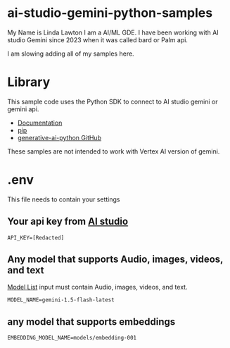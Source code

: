 # ai-studio-gemini-python-samples

My Name is Linda Lawton I am a AI/ML GDE.  I have been working with AI studio Gemini since 2023 when it was called bard or Palm api.

I am slowing adding all of my samples here. 

# Library

This sample code uses the Python SDK to connect to AI studio gemini or gemini api.  

- [Documentation](https://ai.google.dev/gemini-api/docs/downloads)
- [pip](https://pypi.org/project/google-generativeai/)
- [generative-ai-python GitHub](https://github.com/google-gemini/generative-ai-python)

These samples are not intended to work with Vertex AI version of gemini.

# .env 

This file needs to contain your settings

## Your api key from [AI studio](https://aistudio.google.com/app/apikey)

    API_KEY=[Redacted]

## Any model that supports Audio, images, videos, and text

[Model List](https://ai.google.dev/gemini-api/docs/models/gemini) input must contain Audio, images, videos, and text.

    MODEL_NAME=gemini-1.5-flash-latest

## any model that supports embeddings

    EMBEDDING_MODEL_NAME=models/embedding-001

